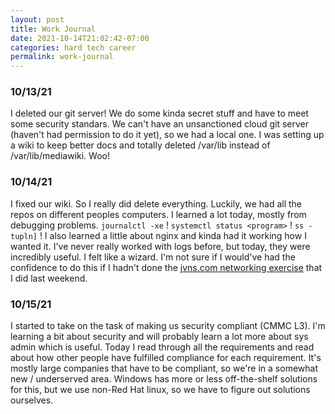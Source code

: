 ```yaml
---
layout: post
title: Work Journal
date: 2021-10-14T21:02:42-07:00
categories: hard tech career
permalink: work-journal
---
```


### 10/13/21
I deleted our git server!
We do some kinda secret stuff and have to meet some security standars. We can't have an unsanctioned cloud git server (haven't had permission to do it yet), so we had a local one. I was setting up a wiki to keep better docs and totally deleted /var/lib instead of /var/lib/mediawiki. Woo!

### 10/14/21
I fixed our wiki. So I really did delete everything. Luckily, we had all the repos on different peoples computers. I learned a lot today, mostly from debugging problems. `journalctl -xe` ! `systemctl status <program>` ! `ss -tupln]` ! I also learned a little about nginx and kinda had it working how I wanted it. I've never really worked with logs before, but today, they were incredibly useful. I felt like a wizard. I'm not sure if I would've had the confidence to do this if I hadn't done the [jvns.com networking exercise](aryzach.github.io/quicklearn-networking) that I did last weekend.

### 10/15/21
I started to take on the task of making us security compliant (CMMC L3). I'm learning a bit about security and will probably learn a lot more about sys admin which is useful. Today I read through all the requirements and read about how other people have fulfilled compliance for each requirement. It's mostly large companies that have to be compliant, so we're in a somewhat new / underserved area. Windows has more or less off-the-shelf solutions for this, but we use non-Red Hat linux, so we have to figure out solutions ourselves. 
